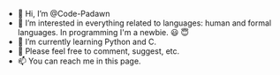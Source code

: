 - 👋 Hi, I’m @Code-Padawn
- 👀 I’m interested in everything related to languages: human and formal languages. In programming I'm a newbie. :smiley: :innocent:
- 🌱 I’m currently learning Python and C. 
- 💞️ Please feel free to comment, suggest, etc.
- 📫 You can reach me in this page. 

<!---
Code-Padawn/Code-Padawn is a ✨ special ✨ repository because its `README.md` (this file) appears on your GitHub profile.
You can click the Preview link to take a look at your changes.
--->
